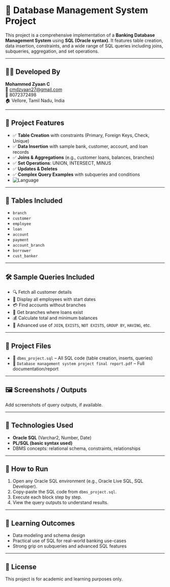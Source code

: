 # 💾 Database Management System Project

This project is a comprehensive implementation of a **Banking Database Management System** using **SQL (Oracle syntax)**. It features table creation, data insertion, constraints, and a wide range of SQL queries including joins, subqueries, aggregation, and set operations.

---

## 👨‍💻 Developed By
**Mohammed Zyaan C**  
📧 cmdzyaan27@gmail.com  
📱 8072372498  
🏠 Vellore, Tamil Nadu, India

---

## 📂 Project Features

- ✅ **Table Creation** with constraints (Primary, Foreign Keys, Check, Unique)
- ✅ **Data Insertion** with sample bank, customer, account, and loan records
- ✅ **Joins & Aggregations** (e.g., customer loans, balances, branches)
- ✅ **Set Operations**: UNION, INTERSECT, MINUS
- ✅ **Updates & Deletes**
- ✅ **Complex Query Examples** with subqueries and conditions
- ![Language](https://img.shields.io/badge/language-SQL-blue)


---

## 🧾 Tables Included

- `branch`
- `customer`
- `employee`
- `loan`
- `account`
- `payment`
- `account_branch`
- `borrower`
- `cust_banker`

---

## 🛠 Sample Queries Included

- 🔍 Fetch all customer details
- 🧾 Display all employees with start dates
- 💳 Find accounts without branches
- 🏦 Get branches where loans exist
- 💰 Calculate total and minimum balances
- 🧠 Advanced use of `JOIN`, `EXISTS`, `NOT EXISTS`, `GROUP BY`, `HAVING`, etc.

---

## 📎 Project Files

- 📜 `dbms_project.sql` – All SQL code (table creation, inserts, queries)
- 📘 `Database management system project final report.pdf` – Full documentation/report

---

## 🖼 Screenshots / Outputs

Add screenshots of query outputs, if available.

---

## 📌 Technologies Used

- **Oracle SQL** (Varchar2, Number, Date)
- **PL/SQL (basic syntax used)**
- DBMS concepts: relational schema, constraints, relationships

---

## 📁 How to Run

1. Open any Oracle SQL environment (e.g., Oracle Live SQL, SQL Developer).
2. Copy-paste the SQL code from `dbms_project.sql`.
3. Execute each block step by step.
4. View the query outputs to understand results.

---

## 🧠 Learning Outcomes

- Data modeling and schema design
- Practical use of SQL for real-world banking use-cases
- Strong grip on subqueries and advanced SQL features

---

## 📃 License

This project is for academic and learning purposes only.
